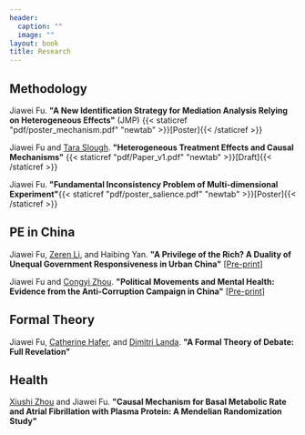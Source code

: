 ```yaml
---
header:
  caption: ""
  image: ""
layout: book
title: Research
---
```


## Methodology

Jiawei Fu. **"A New Identification Strategy for Mediation Analysis Relying on Heterogeneous Effects"** (JMP) {{< staticref "pdf/poster_mechanism.pdf" "newtab" >}}[Poster]{{< /staticref >}}

Jiawei Fu and [Tara Slough](http://taraslough.com/). **"Heterogeneous Treatment Effects and Causal Mechanisms"** {{< staticref "pdf/Paper_v1.pdf" "newtab" >}}[Draft]{{< /staticref >}}

Jiawei Fu. **"Fundamental Inconsistency Problem of Multi-dimensional Experiment"**{{< staticref "pdf/poster_salience.pdf" "newtab" >}}[Poster]{{< /staticref >}}


## PE in China

Jiawei Fu, [Zeren Li](https://www.zerenli.org/), and Haibing Yan. **"A Privilege of the Rich? A Duality of Unequal Government Responsiveness in Urban China"** [[Pre-print]](https://papers.ssrn.com/sol3/papers.cfm?abstract_id=4253200)

Jiawei Fu and [Congyi Zhou](https://sites.google.com/site/zhoucongyi/). **"Political Movements and Mental Health: Evidence from the Anti-Corruption Campaign in China"** [[Pre-print]](https://papers.ssrn.com/sol3/papers.cfm?abstract_id=4161190)


## Formal Theory

Jiawei Fu, [Catherine Hafer](https://scholar.google.com/citations?user=Y9FcWlcAAAAJ&hl=en), and [Dimitri Landa](https://wp.nyu.edu/dimitrilanda/). **"A Formal Theory of Debate: Full Revelation"**

## Health

[Xiushi Zhou](https://www.researchgate.net/profile/Xiushi-Zhou) and Jiawei Fu. **"Causal Mechanism for Basal Metabolic Rate and Atrial Fibrillation with Plasma Protein: A Mendelian Randomization Study"**



